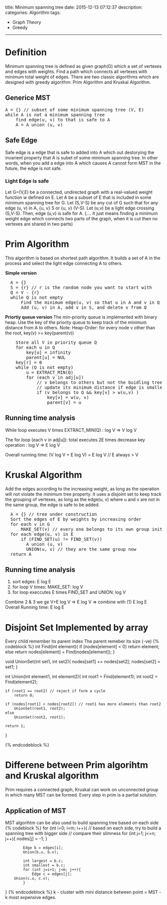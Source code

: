 title: Minimum spanning tree
date: 2015-12-13 07:12:37
description:
categories: Algorithm
tags:
- Graph Theory
- Greedy
---

# Definition
Minimum spanning tree is defined as given graph(G) which a set of vertexes and edges with weights. Find a path which connects all vertexes with minimum total weight of edges.
There are two classic algorithms which are designed with greedy algorithm: Prim Algorithm and Kruskal Algorithm.

## Generice MST
<pre class="sample">
A = {} // subset of some minimum spanning tree (V, E)
while A is not a minimum spanning tree
    find edge(u, v) to that is safe to A
    A = A union (u, v)
</pre>

## Safe Edge
Safe edge is a edge that is safe to added into A which out destorying the invarient property that A is subet of some minimum spanning tree. In other words, when you add a edge into A which causes A cannot form MST in the future, the edge is not safe.

### Light Edge is safe
Let G=(V,E) be a connected, undirected graph with a real-valued weight function w defined on E.
Let A be a subset of E that is included in some minimum spanning tree for G.
Let (S,V-S) be any cut of G such that for any edge (u, v) in A, {u, v}  S or {u, v}  (V-S). 
Let (u,v) be a light edge crossing (S,V-S).
Then, edge (u,v) is safe for A.
(.... It just means finding a minimum weight edge which connects two parts of the graph, when it is cut then no vertexes are shared in two parts)

# Prim Algorithm
This algorithm is based on shortest path algorithm. It builds a set of A in the process and select the light edge connecting A to others.

**Simple version**
<pre class="sample">
  A = {}
  S = {r} // r is the random node you want to start with
  Q = V - {r}
  while Q is not empty
      Find the minimum edge(u, v) so that u in A and v in Q
      Add (u, v) in A, add v in S, and delete v from Q
</pre>

**Priortiy queue version**
The min-priority queue is implemented with binary heap.
Use the key of the priority queue to keep track of the minimum distance from A to others.
Note:
Heap-Order: for every node v other than the root,
key(v) >= key(parent(v))

<pre class="sample">
    Store all V in priority queue Q
    for each u in Q
        key[u] = infinity
        parent[u] = NUL
    key[r] = 0
    while (Q is not empty)
        u = EXTRACT_MIN(Q)
        for (each v in adj[u])
            // v belongs to others but not the buidling tree 
            // update its minimum distance if edge is smaller than its expected value before
            if (v belongs to Q && key[v] > w(u,v) ) 
                key[v] = w(u, v)
                parent[v] = u
</pre>

## Running time analysis
While loop executes V times
 EXTRACT_MIN(Q) : log V
=> V log V

The for loop (each v in adj[u]): total executes 2E times
  decrease key operation : log V
=> E log V

Overall running time: (V log V + E log V) = E log V // E always > V

# Kruskal Algorithm
Add the edges according to the increasing weight, as long as the operation will not violate the minimum tree property. It uses a disjoint set to keep track the grouping of vertexes, as long as the edge(u, v) where u and v are not in the same group, the edge is safe to be added.

<pre class="sample">
  A = {} // tree under construction
  Sort the edges of E by weights by increasing order
  for each v in G
      MAKE_SET(v) // every one belongs to its own group initially
  for each edge(u, v) in E
      if (FIND_SET(u) != FIND_SET(v))
        A union (u, v)
        UNION(u, v) // they are the same group now
  return A
</pre>

## Running time analysis
1. sort edges: E log E
2. for loop V times:
    MAKE_SET: log V
3. for loop execcutes E times
    FIND_SET and UNION: log V

Combine 2 & 3 we ge V+E log V 
=> E log V 
=> combine with (1) E log E 
Overall Running time: E log E


# Disjoint Set Implemented by array
Every child remember its parent index
The parent remeber its size (-ve)
{% codeblock %}
int Find(int element){
	if (nodes[element] < 0)
		return element;
	else
		return nodes[element] = Find(nodes[element]);
}

void UnionSet(int set1, int set2){
	nodes[set1] += nodes[set2];
	nodes[set2] = set1;
}

int Union(int element1, int element2){
	int root1 = Find(element1);
	int root2 = Find(element2);

	if (root1 == root2) // reject if form a cycle
		return 0;

	if (nodes[root1] < nodes[root2]) // root1 has more elements than root2
		UnionSet(root1, root2);
	else
		UnionSet(root2, root1);

	return 1;
}


{% endcodeblock %}


# Differene between Prim algorihtm and Kruskal algorithm
Prim requires a connected graph, Kruskal can work on unconnected group in which many MST can be formed.
Every step in prim is a partial solution. 

## Application of MST
MST algorihtm can be also used to build spanning tree based on each side
{% codeblock %}
for (int i=0; i<m; i++){
			// based on each side, try to build a spanning tree with bigger side
			// compare their slimness
			for (int j=1; j<=n; j++){
				nodes[j] = -1;
			}

			Edge b = edges[i];
			Union(b.u, b.v);
			
			int largest = b.c;
			int smallest = b.c;
			for (int j=i+1; j<m; j++){
				Edge c = edges[j];
        Union(c.u, c.v);
			}
}
{% endcodeblock %}
k - cluster with mini distance between point = MST - k most expensive edges.


